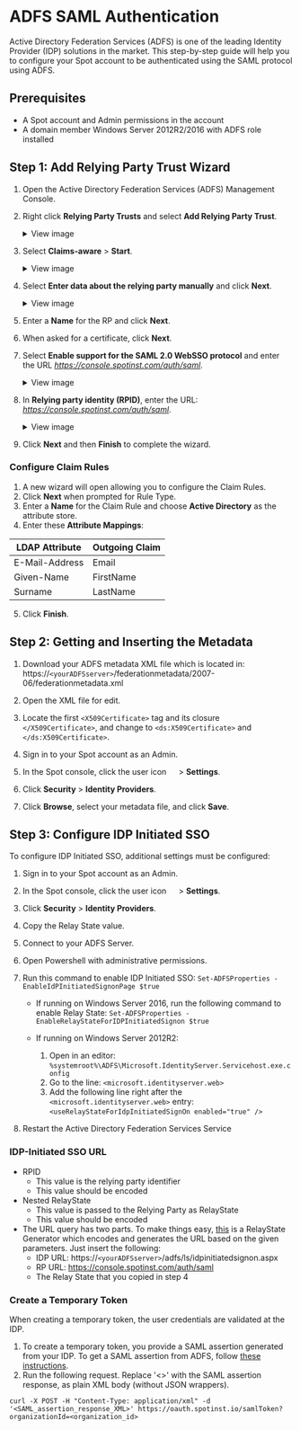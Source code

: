 # ADFS SAML Authentication

Active Directory Federation Services (ADFS) is one of the leading Identity Provider (IDP) solutions in the market. This step-by-step guide will help you to configure your Spot account to be authenticated using the SAML protocol using ADFS.

## Prerequisites

- A Spot account and Admin permissions in the account
- A domain member Windows Server 2012R2/2016 with ADFS role installed

## Step 1: Add Relying Party Trust Wizard

1. Open the Active Directory Federation Services (ADFS) Management Console.
2. Right click **Relying Party Trusts** and select **Add Relying Party Trust**.

   <details>
   <summary markdown="span">View image</summary>
      
    <img src="/administration/_media/adfs-saml-01.png" width="250" height="289" />
    
   </details>

3. Select **Claims-aware** > **Start**.

   <details>
   <summary markdown="span">View image</summary>
      
    <img width=700px src="/administration/_media/adfs-saml-02.png" />

   </details>

4. Select **Enter data about the relying party manually** and click **Next**.

   <details>
   <summary markdown="span">View image</summary>
      
    <img width=700px src="/administration/_media/adfs-saml-03.png" />

   </details>

5. Enter a **Name** for the RP and click **Next**.
6. When asked for a certificate, click **Next**.
7. Select **Enable support for the SAML 2.0 WebSSO protocol** and enter the URL <i>https://console.spotinst.com/auth/saml</i>.

   <details>
   <summary markdown="span">View image</summary>

    <img width=700px src="/administration/_media/adfs-saml-04.png" />
    
   </details>

8. In **Relying party identity (RPID)**, enter the URL: <i>https://console.spotinst.com/auth/saml</i>.

   <details>
   <summary markdown="span">View image</summary>
    <img width=700px src="/administration/_media/adfs-saml-05.png" />

   </details>

9. Click **Next** and then **Finish** to complete the wizard.

### Configure Claim Rules

1. A new wizard will open allowing you to configure the Claim Rules.
2. Click **Next** when prompted for Rule Type.
3. Enter a **Name** for the Claim Rule and choose **Active Directory** as the attribute store.
4. Enter these **Attribute Mappings**:

| LDAP Attribute | Outgoing Claim |
| -------------- | -------------- |
| E-Mail-Address | Email          |
| Given-Name     | FirstName      |
| Surname        | LastName       |

5. Click **Finish**.

## Step 2: Getting and Inserting the Metadata

1. Download your ADFS metadata XML file which is located in: https://`<yourADFSserver>`/federationmetadata/2007-06/federationmetadata.xml
2. Open the XML file for edit.
3. Locate the first `<X509Certificate>` tag and its closure `</X509Certificate>`, and change to `<ds:X509Certificate>` and `</ds:X509Certificate>`.
4. Sign in to your Spot account as an Admin.
5. In the Spot console, click the user icon <img height="14" src="https://docs.spot.io/administration/_media/usericon.png"> > **Settings**.

6. Click **Security** > **Identity Providers**.

7. Click **Browse**, select your metadata file, and click **Save**.

## Step 3: Configure IDP Initiated SSO

To configure IDP Initiated SSO, additional settings must be configured:

1. Sign in to your Spot account as an Admin.
2. In the Spot console, click the user icon <img height="14" src="https://docs.spot.io/administration/_media/usericon.png"> > **Settings**.
3. Click **Security** > **Identity Providers**.
4. Copy the Relay State value.
5. Connect to your ADFS Server.
6. Open Powershell with administrative permissions.
7. Run this command to enable IDP Initiated SSO:
   `Set-ADFSProperties -EnableIdPInitiatedSignonPage $true`

   - If running on Windows Server 2016, run the following command to enable Relay State:
     `Set-ADFSProperties -EnableRelayStateForIDPInitiatedSignon $true`

   - If running on Windows Server 2012R2:
     1. Open in an editor: `%systemroot%\ADFS\Microsoft.IdentityServer.Servicehost.exe.config`
     2. Go to the line: `<microsoft.identityserver.web>`
     3. Add the following line right after the `<microsoft.identityserver.web>` entry: `<useRelayStateForIdpInitiatedSignOn enabled="true" />`

8. Restart the Active Directory Federation Services Service

### IDP-Initiated SSO URL

- RPID
  - This value is the relying party identifier
  - This value should be encoded
- Nested RelayState
  - This value is passed to the Relying Party as RelayState
  - This value should be encoded
- The URL query has two parts. To make things easy, [this](http://jackstromberg.com/adfs-relay-state-generator/) is a RelayState Generator which encodes and generates the URL based on the given parameters. Just insert the following:
  - IDP URL: https://`<yourADFSserver>`/adfs/ls/idpinitiatedsignon.aspx
  - RP URL: https://console.spotinst.com/auth/saml
  - The Relay State that you copied in step 4

### Create a Temporary Token

When creating a temporary token, the user credentials are validated at the IDP.

1. To create a temporary token, you provide a SAML assertion generated from your IDP. To get a SAML assertion from ADFS, follow [these instructions](https://learn.microsoft.com/en-us/entra/identity-platform/v2-saml-bearer-assertion#get-the-saml-assertion-from-adfs).
2. Run the following request. Replace '<>' with the SAML assertion response, as plain XML body (without JSON wrappers).

```
curl -X POST -H "Content-Type: application/xml" -d
'<SAML_assertion_response_XML>' https://oauth.spotinst.io/samlToken?organizationId=<organization_id>
```
